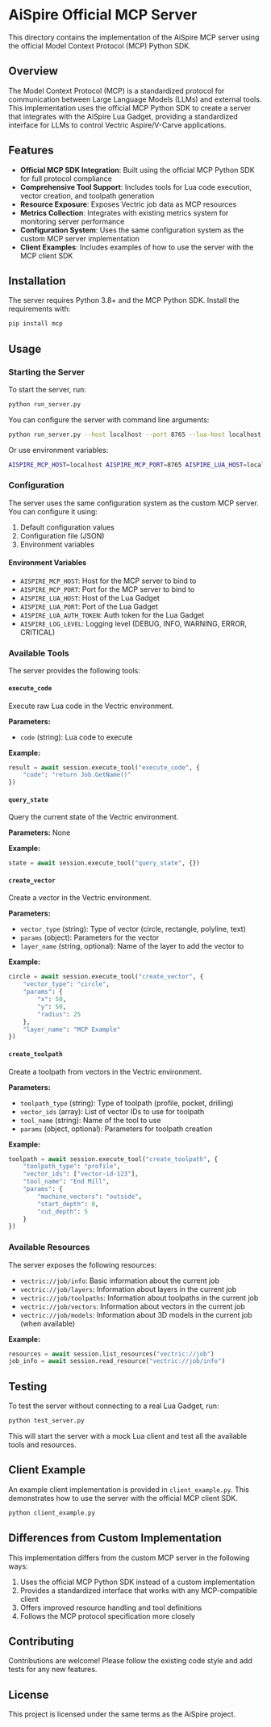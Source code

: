 # AiSpire Official MCP Server

This directory contains the implementation of the AiSpire MCP server using the official Model Context Protocol (MCP) Python SDK.

## Overview

The Model Context Protocol (MCP) is a standardized protocol for communication between Large Language Models (LLMs) and external tools. This implementation uses the official MCP Python SDK to create a server that integrates with the AiSpire Lua Gadget, providing a standardized interface for LLMs to control Vectric Aspire/V-Carve applications.

## Features

- **Official MCP SDK Integration**: Built using the official MCP Python SDK for full protocol compliance
- **Comprehensive Tool Support**: Includes tools for Lua code execution, vector creation, and toolpath generation
- **Resource Exposure**: Exposes Vectric job data as MCP resources
- **Metrics Collection**: Integrates with existing metrics system for monitoring server performance
- **Configuration System**: Uses the same configuration system as the custom MCP server implementation
- **Client Examples**: Includes examples of how to use the server with the MCP client SDK

## Installation

The server requires Python 3.8+ and the MCP Python SDK. Install the requirements with:

```bash
pip install mcp
```

## Usage

### Starting the Server

To start the server, run:

```bash
python run_server.py
```

You can configure the server with command line arguments:

```bash
python run_server.py --host localhost --port 8765 --lua-host localhost --lua-port 9876 --log-level DEBUG
```

Or use environment variables:

```bash
AISPIRE_MCP_HOST=localhost AISPIRE_MCP_PORT=8765 AISPIRE_LUA_HOST=localhost AISPIRE_LUA_PORT=9876 python run_server.py
```

### Configuration

The server uses the same configuration system as the custom MCP server. You can configure it using:

1. Default configuration values
2. Configuration file (JSON)
3. Environment variables

#### Environment Variables

- `AISPIRE_MCP_HOST`: Host for the MCP server to bind to
- `AISPIRE_MCP_PORT`: Port for the MCP server to bind to
- `AISPIRE_LUA_HOST`: Host of the Lua Gadget
- `AISPIRE_LUA_PORT`: Port of the Lua Gadget
- `AISPIRE_LUA_AUTH_TOKEN`: Auth token for the Lua Gadget
- `AISPIRE_LOG_LEVEL`: Logging level (DEBUG, INFO, WARNING, ERROR, CRITICAL)

### Available Tools

The server provides the following tools:

#### `execute_code`

Execute raw Lua code in the Vectric environment.

**Parameters:**
- `code` (string): Lua code to execute

**Example:**
```python
result = await session.execute_tool("execute_code", {
    "code": "return Job.GetName()"
})
```

#### `query_state`

Query the current state of the Vectric environment.

**Parameters:** None

**Example:**
```python
state = await session.execute_tool("query_state", {})
```

#### `create_vector`

Create a vector in the Vectric environment.

**Parameters:**
- `vector_type` (string): Type of vector (circle, rectangle, polyline, text)
- `params` (object): Parameters for the vector
- `layer_name` (string, optional): Name of the layer to add the vector to

**Example:**
```python
circle = await session.execute_tool("create_vector", {
    "vector_type": "circle",
    "params": {
        "x": 50,
        "y": 50,
        "radius": 25
    },
    "layer_name": "MCP Example"
})
```

#### `create_toolpath`

Create a toolpath from vectors in the Vectric environment.

**Parameters:**
- `toolpath_type` (string): Type of toolpath (profile, pocket, drilling)
- `vector_ids` (array): List of vector IDs to use for toolpath
- `tool_name` (string): Name of the tool to use
- `params` (object, optional): Parameters for toolpath creation

**Example:**
```python
toolpath = await session.execute_tool("create_toolpath", {
    "toolpath_type": "profile",
    "vector_ids": ["vector-id-123"],
    "tool_name": "End Mill",
    "params": {
        "machine_vectors": "outside",
        "start_depth": 0,
        "cut_depth": 5
    }
})
```

### Available Resources

The server exposes the following resources:

- `vectric://job/info`: Basic information about the current job
- `vectric://job/layers`: Information about layers in the current job
- `vectric://job/toolpaths`: Information about toolpaths in the current job
- `vectric://job/vectors`: Information about vectors in the current job
- `vectric://job/models`: Information about 3D models in the current job (when available)

**Example:**
```python
resources = await session.list_resources("vectric://job")
job_info = await session.read_resource("vectric://job/info")
```

## Testing

To test the server without connecting to a real Lua Gadget, run:

```bash
python test_server.py
```

This will start the server with a mock Lua client and test all the available tools and resources.

## Client Example

An example client implementation is provided in `client_example.py`. This demonstrates how to use the server with the official MCP client SDK.

```bash
python client_example.py
```

## Differences from Custom Implementation

This implementation differs from the custom MCP server in the following ways:

1. Uses the official MCP Python SDK instead of a custom implementation
2. Provides a standardized interface that works with any MCP-compatible client
3. Offers improved resource handling and tool definitions
4. Follows the MCP protocol specification more closely

## Contributing

Contributions are welcome! Please follow the existing code style and add tests for any new features.

## License

This project is licensed under the same terms as the AiSpire project.